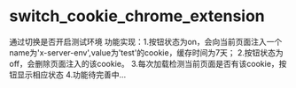 # switch_cookie_chrome_extension
通过切换是否开启测试环境
功能实现：1.按钮状态为on，会向当前页面注入一个name为'x-server-env',value为'test'的cookie，缓存时间为7天；
		  2.按钮状态为off，会删除页面注入的该cookie。
		  3.每次加载检测当前页面是否有该cookie，按钮显示相应状态
		  4.功能待完善中...


